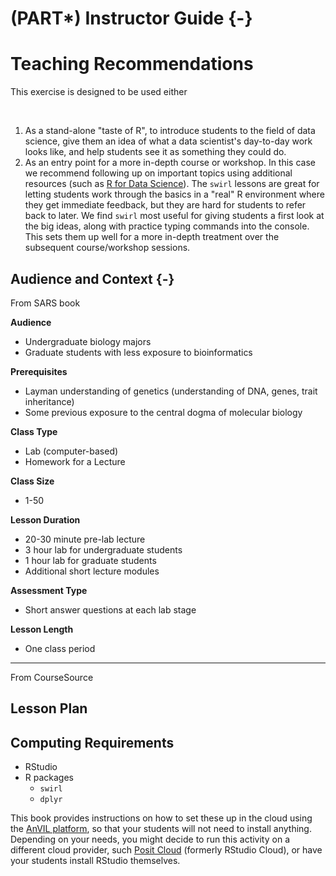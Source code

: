 # (PART\*) Instructor Guide {-}

# Teaching Recommendations

This exercise is designed to be used either

<br>

1. As a stand-alone "taste of R", to introduce students to the field of data science, give them an idea of what a data scientist's day-to-day work looks like, and help students see it as something they could do.
1. As an entry point for a more in-depth course or workshop.  In this case we recommend following up on important topics using additional resources (such as [R for Data Science](https://r4ds.had.co.nz/)).  The `swirl` lessons are great for letting students work through the basics in a "real" R environment where they get immediate feedback, but they are hard for students to refer back to later.  We find `swirl` most useful for giving students a first look at the big ideas, along with practice typing commands into the console.  This sets them up well for a more in-depth treatment over the subsequent course/workshop sessions.

## Audience and Context {-}

From SARS book

**Audience**  

- Undergraduate biology majors
- Graduate students with less exposure to bioinformatics

**Prerequisites**  

- Layman understanding of genetics (understanding of DNA, genes, trait inheritance)
- Some previous exposure to the central dogma of molecular biology

**Class Type**  

- Lab (computer-based)
- Homework for a Lecture

**Class Size**  

- 1-50

**Lesson Duration**  

- 20-30 minute pre-lab lecture 
- 3 hour lab for undergraduate students
- 1 hour lab for graduate students
- Additional short lecture modules

**Assessment Type**  

- Short answer questions at each lab stage

**Lesson Length**

- One class period

-----

From CourseSource

<!--

Course Level
o	Introductory
o	Upper Level
o	Graduate
o	High School
o	Other

Audience
o	Life Sciences Major
o	Physics or Engineering Major
o	Non-Life Sciences Major
o	Non-Physics/Engineering Major
o	Non-Traditional Student
o	2-year College
o	4-year College
o	University 
o	Other

Assessment Type
o	Assessment of individual student performance
o	Assessment of student groups/teams
o	Assignment
o	Exam/quiz, in class
o	Exam/quiz, take home
o	Homework
o	Answer clicker-type question(s)
o	Answer essay question(s)
o	Answer fill in the blank question(s)
o	Answer multiple choice question(s)
o	Answer short answer questions(s)
o	Answer true/false question(s)
o	Create a concept map
o	Create a diagram, drawing, figure, etc.
o	Create a website
o	Create graph, table etc. to present data
o	Design an experiment or research study
o	Design/present a poster
o	Give an oral presentation
o	Informal in-class report
o	Interpret data
o	Order items (e.g., strip sequence)
o	Participate in discussion
o	Peer evaluation
o	Post-test
o	Pre-test
o	Produce a video or video response
o	Respond to metacognition/reflection prompt
o	Self-evaluation
o	Solve problem(s)
o	Written assignment: One minute paper
o	Written assignment: Brochure
o	Written assignment: Essay
o	Written assignment: Figure/figure legend
o	Written assignment: Lab report
o	Written assignment: Literature review
o	Other

Key Scientific Process Skills
o	Reading research papers
o	Reviewing prior research
o	Asking a question
o	Formulating hypotheses
o	Designing/conducting experiments
o	Predicting outcomes
o	Gathering data/making observations
o	Analyzing data
o	Interpreting results/data
o	Displaying/modeling results/data
o	Communicating results

Pedagogical Approaches
o	Think-Pair-Share
o	Brainstorming
o	Case Study
o	Clicker Question
o	Collaborative Work
o	One Minute Paper
o	Reflective Writing
o	Concept Maps
o	Strip Sequence
o	Computer Model
o	Physical Model
o	Interactive Lecture
o	Pre/Post Questions
o	Other 

Bloom’s Cognitive Level (based on learning objectives & assessments)
o	Foundational: factual knowledge & comprehension
o	Application & Analysis

Principles of how people learn 
o	Motivates student to learn material
o	Focuses student on the material to be learned
o	Develops supportive community of learners
o	Leverages differences among learners
o	Reveals prior knowledge
o	Requires student to do the bulk of the work

-->

## Lesson Plan

## Computing Requirements

- RStudio
- R packages
  - `swirl`
  - `dplyr`

This book provides instructions on how to set these up in the cloud using the [AnVIL platform](https://anvil.terra.bio/), so that your students will not need to install anything.  Depending on your needs, you might decide to run this activity on a different cloud provider, such [Posit Cloud](https://posit.cloud/) (formerly RStudio Cloud), or have your students install RStudio themselves.
